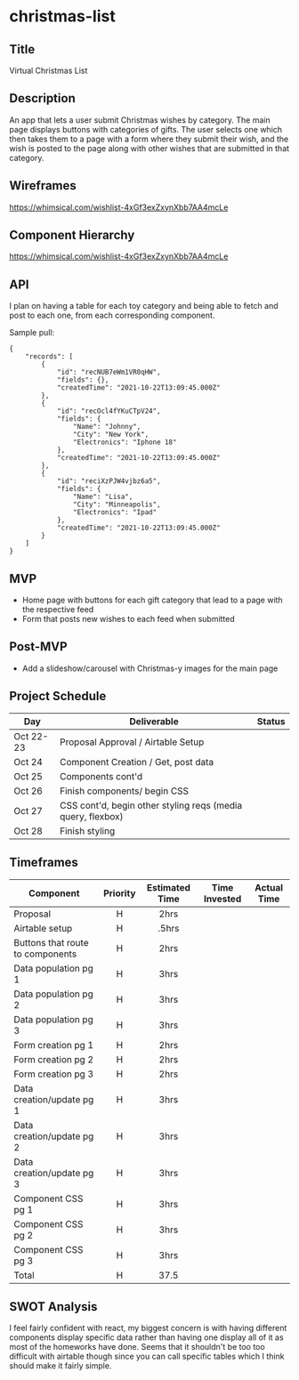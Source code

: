 # christmas-list

## Title 
Virtual Christmas List

## Description 
An app that lets a user submit Christmas wishes by category. The main page displays buttons with categories of gifts. The user selects one which then takes them to a page with a form where they submit their wish, and the wish is posted to the page along with other wishes that are submitted in that category.

## Wireframes
 https://whimsical.com/wishlist-4xGf3exZxynXbb7AA4mcLe

## Component Hierarchy
https://whimsical.com/wishlist-4xGf3exZxynXbb7AA4mcLe

## API
 I plan on having a table for each toy category and being able to fetch and post to each one, from each corresponding component.


Sample pull:

```
{
    "records": [
        {
            "id": "recNUB7eWm1VR0qHW",
            "fields": {},
            "createdTime": "2021-10-22T13:09:45.000Z"
        },
        {
            "id": "recOcl4fYKuCTpV24",
            "fields": {
                "Name": "Johnny",
                "City": "New York",
                "Electronics": "Iphone 18"
            },
            "createdTime": "2021-10-22T13:09:45.000Z"
        },
        {
            "id": "reciXzPJW4vjbz6a5",
            "fields": {
                "Name": "Lisa",
                "City": "Minneapolis",
                "Electronics": "Ipad"
            },
            "createdTime": "2021-10-22T13:09:45.000Z"
        }
    ]
}
```


## MVP
- Home page with buttons for each gift category that lead to a page with the respective feed
- Form that posts new wishes to each feed when submitted


## Post-MVP

- Add a slideshow/carousel with Christmas-y images for the main page


## Project Schedule

| Day      | Deliverable                                | Status   |
| -------- | ------------------------------------------ | -------- |
| Oct 22-23 | Proposal Approval / Airtable Setup         |  |
| Oct 24   | Component Creation / Get, post data |  |
| Oct 25   | Components cont'd            |  |
| Oct 26   | Finish components/ begin CSS               |  |
| Oct 27   | CSS cont'd, begin other styling reqs (media query, flexbox)                              |  |
| Oct 28   |           Finish styling                    |  |



## Timeframes

| Component                 | Priority | Estimated Time | Time Invested | Actual Time |
| ------------------------- | :------: | :------------: | :-----------: | :---------: |
| Proposal                  |    H     |      2hrs      |           |        |
| Airtable setup            |    H     |     .5hrs      |            |          |
| Buttons that route to components           |    H     |      2hrs      |            |         |
| Data population pg 1      |    H     |      3hrs      |           |        |
| Data population pg 2      |    H     |      3hrs      |           |         |
| Data population pg 3      |    H     |      3hrs      |           |         |
| Form creation pg 1        |    H     |      2hrs      |           |         |
| Form creation pg 2        |    H     |      2hrs      |           |         |
| Form creation pg 3        |    H     |      2hrs      |           |          |
| Data creation/update pg 1 |    H     |      3hrs      |           |         |
| Data creation/update pg 2 |    H     |      3hrs      |            |          |
| Data creation/update pg 3 |    H     |      3hrs      |            |          |
| Component CSS pg 1        |    H     |      3hrs      |           |        |
| Component CSS pg 2        |    H     |      3hrs      |           |        |
| Component CSS pg 3        |    H     |      3hrs      |          |         |
| Total                     |    H     |    37.5    |          |        |





## SWOT Analysis 
I feel fairly confident with react, my biggest concern is with having different components display specific data rather than having one display all of it as most of the homeworks have done. Seems that it shouldn't be too too difficult with airtable though since you can call specific tables which I think should make it fairly simple.
